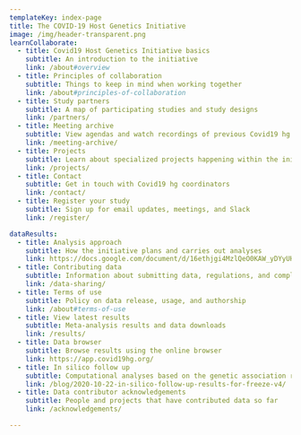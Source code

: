 ```yaml
---
templateKey: index-page
title: The COVID-19 Host Genetics Initiative
image: /img/header-transparent.png
learnCollaborate:
  - title: Covid19 Host Genetics Initiative basics
    subtitle: An introduction to the initiative
    link: /about#overview
  - title: Principles of collaboration
    subtitle: Things to keep in mind when working together
    link: /about#principles-of-collaboration
  - title: Study partners
    subtitle: A map of participating studies and study designs
    link: /partners/
  - title: Meeting archive
    subtitle: View agendas and watch recordings of previous Covid19 hg meetings
    link: /meeting-archive/
  - title: Projects
    subtitle: Learn about specialized projects happening within the initiative
    link: /projects/
  - title: Contact
    subtitle: Get in touch with Covid19 hg coordinators
    link: /contact/
  - title: Register your study
    subtitle: Sign up for email updates, meetings, and Slack
    link: /register/

dataResults:
  - title: Analysis approach
    subtitle: How the initiative plans and carries out analyses
    link: https://docs.google.com/document/d/16ethjgi4MzlQeO0KAW_yDYyUHdB9kKbtfuGW4XYVKQg/edit
  - title: Contributing data
    subtitle: Information about submitting data, regulations, and compliance
    link: /data-sharing/
  - title: Terms of use
    subtitle: Policy on data release, usage, and authorship
    link: /about#terms-of-use
  - title: View latest results
    subtitle: Meta-analysis results and data downloads
    link: /results/
  - title: Data browser
    subtitle: Browse results using the online browser
    link: https://app.covid19hg.org/
  - title: In silico follow up
    subtitle: Computational analyses based on the genetic association results
    link: /blog/2020-10-22-in-silico-follow-up-results-for-freeze-v4/
  - title: Data contributor acknowledgements
    subtitle: People and projects that have contributed data so far
    link: /acknowledgements/

---
```

